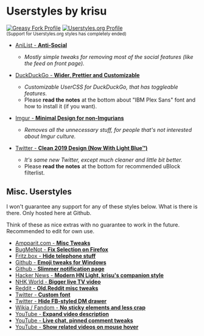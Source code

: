 # Userstyles by krisu

[![Greasy Fork Profile](https://img.shields.io/badge/Profile-Greasy%20Fork-%23670000?style=for-the-badge)](https://greasyfork.org/en/users/872-krisu?language=css) 
[![Userstyles.org Profile](https://img.shields.io/badge/Profile-Userstyles.org-%233498db?style=for-the-badge)](https://33kk.github.io/uso-archive/?author=krisu)<br />
<sup>(Support for Userstyles.org styles has completely ended)</sup>

- [AniList - **Anti-Social**](/AniList%20-%20Anti-Social)
  - *Mostly simple tweaks for removing most of the social features (like the feed on front page).*
  
- [DuckDuckGo - **Wider, Prettier and Customizable**](/DuckDuckGo%20-%20Wider%20Prettier%20and%20Customizable)
  - *Customizable UserCSS for DuckDuckGo, that has toggleable features.*
  - Please **read the notes** at the bottom about "IBM Plex Sans" font and how to install it (if you want).
  
- [Imgur - **Minimal Design for non-Imgurians**](/Imgur%20-%20Minimal%20Design%20for%20non-Imgurians)
  - *Removes all the unnecessary stuff, for people that's not interested about Imgur culture.*

- [Twitter - **Clean 2019 Design (Now With Light Blue™)**](/Twitter%20-%20Clean%202019%20Design%20(Now%20With%20Light%20Blue))
  - *It's same new Twitter, except much cleaner and little bit better.*
  - Please **read the notes** at the bottom for recommended uBlock filterlist.
  
## Misc. Userstyles

I won't guarantee any support for any of these styles below. What is there is there. Only hosted here at Github.

Think of these as nice extras with no guarantee to work in the future. Recommended to edit for own use.

- [Ampparit.com - **Misc Tweaks**](https://github.com/krisu5/userstyles/raw/master/_Misc/ampparit.com_-_misc_tweaks.user.css)
- [BugMeNot - **Fix Selection on Firefox**](https://github.com/krisu5/userstyles/raw/master/_Misc/bugmenot_-_fix_selection_on_firefox.user.css)
- [Fritz.box - **Hide telephone stuff**](https://github.com/krisu5/userstyles/raw/master/_Misc/fritz.box_-_hide_telephone_stuff.user.css)
- [Github - **Emoji tweaks for Windows**](https://github.com/krisu5/userstyles/raw/master/_Misc/github_-_emoji_tweaks_for_windows.user.css)
- [Github - **Slimmer notification page**](https://github.com/krisu5/userstyles/raw/master/_Misc/github_-_slimmer_notification_page.user.css)
- [Hacker News - **Modern HN Light, krisu's companion style**](https://github.com/krisu5/userstyles/raw/master/_Misc/hacker_news_-_modern_hn_light_krisu's_companion_style.user.css)
- [NHK World - **Bigger live TV video**](https://github.com/krisu5/userstyles/raw/master/_Misc/nhk_world_-_bigger_live_tv_video.user.css)
- [Reddit - **Old.Reddit misc tweaks**](https://github.com/krisu5/userstyles/raw/master/_Misc/reddit_-_old.reddit_misc_tweaks.user.css)
- [Twitter - **Custom font**](https://github.com/krisu5/userstyles/raw/master/_Misc/twitter_-_custom_font.user.css)
- [Twitter - **Hide FB-styled DM drawer**](https://github.com/krisu5/userstyles/raw/master/_Misc/twitter_-_hide_fb-styled_dm_drawer.user.css)
- [Wikia / Fandom - **No sticky elements and less crap**](https://github.com/krisu5/userstyles/raw/master/_Misc/wikia_fandom_-_no_sticky_elements_and_less_crap.user.css)
- [YouTube - **Expand video description**](https://github.com/krisu5/userstyles/raw/master/_Misc/youtube_-_expand_video_description.user.css)
- [YouTube - **Live chat, pinned comment tweaks**](https://github.com/krisu5/userstyles/raw/master/_Misc/youtube_-_live_chat_pinned_comment_tweaks.user.css)
- [YouTube - **Show related videos on mouse hover**](https://github.com/krisu5/userstyles/raw/master/_Misc/youtube_-_show_related_videos_on_mouse_hover.user.css)